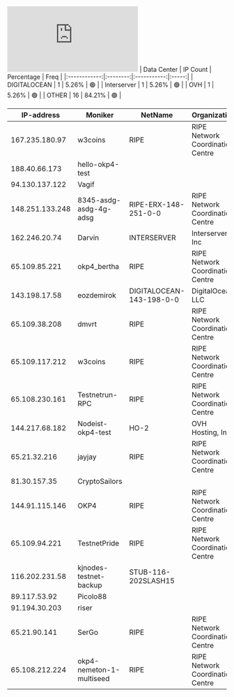 ![Diagramm](https://github.com/obajay/StateSync-snapshots/blob/main/Projects/OKP4/1/README.md)
| Data Center | IP Count | Percentage | Freq |
|:------------:|:--------:|:-----------:|:-----:|
| DIGITALOCEAN | 1 | 5.26% | 🟢 |
| Interserver | 1 | 5.26% | 🟢 |
| OVH | 1 | 5.26% | 🟢 |
| OTHER | 16 | 84.21% | 🟢 |

<!-- START_TABLE -->
| IP-address | Moniker | NetName | Organization |
|-------------|-------------|-------------|-------------|
| 167.235.180.97 | w3coins | RIPE | RIPE Network Coordination Centre |
| 188.40.66.173 | hello-okp4-test |  |  |
| 94.130.137.122 | Vagif |  |  |
| 148.251.133.248 | 8345-asdg-asdg-4g-adsg | RIPE-ERX-148-251-0-0 | RIPE Network Coordination Centre |
| 162.246.20.74 | Darvin | INTERSERVER | Interserver, Inc |
| 65.109.85.221 | okp4_bertha | RIPE | RIPE Network Coordination Centre |
| 143.198.17.58 | eozdemirok | DIGITALOCEAN-143-198-0-0 | DigitalOcean, LLC |
| 65.109.38.208 | dmvrt | RIPE | RIPE Network Coordination Centre |
| 65.109.117.212 | w3coins | RIPE | RIPE Network Coordination Centre |
| 65.108.230.161 | Testnetrun-RPC | RIPE | RIPE Network Coordination Centre |
| 144.217.68.182 | Nodeist-okp4-test | HO-2 | OVH Hosting, Inc. |
| 65.21.32.216 | jayjay | RIPE | RIPE Network Coordination Centre |
| 81.30.157.35 | CryptoSailors |  |  |
| 144.91.115.146 | OKP4 | RIPE | RIPE Network Coordination Centre |
| 65.109.94.221 | TestnetPride | RIPE | RIPE Network Coordination Centre |
| 116.202.231.58 | kjnodes-testnet-backup | STUB-116-202SLASH15 |  |
| 89.117.53.92 | Picolo88 |  |  |
| 91.194.30.203 | riser |  |  |
| 65.21.90.141 | SerGo | RIPE | RIPE Network Coordination Centre |
| 65.108.212.224 | okp4-nemeton-1-multiseed | RIPE | RIPE Network Coordination Centre |

<!-- END_TABLE -->